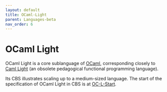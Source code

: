 ```yaml
---
layout: default
title: OCaml-Light
parent: Languages-beta
nav_order: 6
---
```


OCaml Light
===========

OCaml Light is a core sublanguage of [OCaml], corresponding closely to
[Caml Light] (an obsolete pedagogical functional programming language).

Its CBS illustrates scaling up to a medium-sized language.
The start of the specification of OCaml Light in CBS is at [OC-L-Start].


[Caml Light]: https://caml.inria.fr/caml-light/

[OCaml]: http://ocaml.org

[OC-L-Start]: OC-L-cbs/OC-L/OC-L-Start/index.html

[Ott framework]: http://www.cl.cam.ac.uk/~pes20/ott/

[Specification of Caml Light]: http://plancomps.org/taosd2015/
